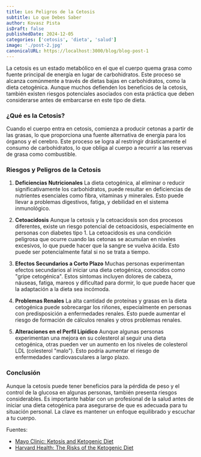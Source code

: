 ```yaml
---
title: Los Peligros de la Cetosis
subtitle: Lo que Debes Saber
author: Kovasz Pista
isDraft: false
publishedDate: 2024-12-05
categories: ['cetosis', 'dieta', 'salud']
image: './post-2.jpg'
canonicalURL: https://localhost:3000/blog/blog-post-1
---
```


La cetosis es un estado metabólico en el que el cuerpo quema grasa como fuente principal de energía en lugar de carbohidratos. Este proceso se alcanza comúnmente a través de dietas bajas en carbohidratos, como la dieta cetogénica. Aunque muchos defienden los beneficios de la cetosis, también existen riesgos potenciales asociados con esta práctica que deben considerarse antes de embarcarse en este tipo de dieta.

### ¿Qué es la Cetosis?

Cuando el cuerpo entra en cetosis, comienza a producir cetonas a partir de las grasas, lo que proporciona una fuente alternativa de energía para los órganos y el cerebro. Este proceso se logra al restringir drásticamente el consumo de carbohidratos, lo que obliga al cuerpo a recurrir a las reservas de grasa como combustible.

### Riesgos y Peligros de la Cetosis

1. **Deficiencias Nutricionales**
   La dieta cetogénica, al eliminar o reducir significativamente los carbohidratos, puede resultar en deficiencias de nutrientes esenciales como fibra, vitaminas y minerales. Esto puede llevar a problemas digestivos, fatiga, y debilidad en el sistema inmunológico.

2. **Cetoacidosis**
   Aunque la cetosis y la cetoacidosis son dos procesos diferentes, existe un riesgo potencial de cetoacidosis, especialmente en personas con diabetes tipo 1. La cetoacidosis es una condición peligrosa que ocurre cuando las cetonas se acumulan en niveles excesivos, lo que puede hacer que la sangre se vuelva ácida. Esto puede ser potencialmente fatal si no se trata a tiempo.

3. **Efectos Secundarios a Corto Plazo**
   Muchas personas experimentan efectos secundarios al iniciar una dieta cetogénica, conocidos como "gripe cetogénica". Estos síntomas incluyen dolores de cabeza, náuseas, fatiga, mareos y dificultad para dormir, lo que puede hacer que la adaptación a la dieta sea incómoda.

4. **Problemas Renales**
   La alta cantidad de proteínas y grasas en la dieta cetogénica puede sobrecargar los riñones, especialmente en personas con predisposición a enfermedades renales. Esto puede aumentar el riesgo de formación de cálculos renales y otros problemas renales.

5. **Alteraciones en el Perfil Lipídico**
   Aunque algunas personas experimentan una mejora en su colesterol al seguir una dieta cetogénica, otras pueden ver un aumento en los niveles de colesterol LDL (colesterol "malo"). Esto podría aumentar el riesgo de enfermedades cardiovasculares a largo plazo.

### Conclusión

Aunque la cetosis puede tener beneficios para la pérdida de peso y el control de la glucosa en algunas personas, también presenta riesgos considerables. Es importante hablar con un profesional de la salud antes de iniciar una dieta cetogénica para asegurarse de que es adecuada para tu situación personal. La clave es mantener un enfoque equilibrado y escuchar a tu cuerpo.

Fuentes:

- [Mayo Clinic: Ketosis and Ketogenic Diet](https://www.mayoclinic.org)
- [Harvard Health: The Risks of the Ketogenic Diet](https://www.health.harvard.edu)

